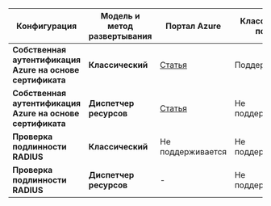 **Конфигурация**| **Модель и метод развертывания** | **Портал Azure** | **Классический портал** | **PowerShell** |
| --- | --- | --- | --- | --- |
| **Собственная аутентификация Azure на основе сертификата** | **Классический** |[Статья](../articles/vpn-gateway/vpn-gateway-howto-point-to-site-classic-azure-portal.md) |Поддерживаются |Поддерживаются |
| **Собственная аутентификация Azure на основе сертификата** | **Диспетчер ресурсов** |[Статья](../articles/vpn-gateway/vpn-gateway-howto-point-to-site-resource-manager-portal.md) |Не поддерживается |[Статья](../articles/vpn-gateway/vpn-gateway-howto-point-to-site-rm-ps.md) |
| **Проверка подлинности RADIUS** | **Классический** | Не поддерживается | Не поддерживается | Не поддерживается |
| **Проверка подлинности RADIUS** | **Диспетчер ресурсов** | - | Не поддерживается | [Статья](point-to-site-how-to-radius-ps.md) |
